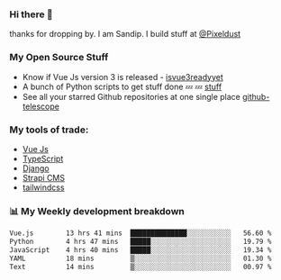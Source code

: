 ### Hi there 👋

thanks for dropping by.
I am Sandip. I build stuff at [@Pixeldust](github.com/pixeldust-in/)

###  **My Open Source Stuff**

 - Know if Vue Js version 3 is released -  [isvue3readyyet](https://github.com/sandiprb/isvue3readyyet)
 - A bunch of Python scripts to get stuff done 💤 💤 [stuff](https://github.com/sandiprb/stuff)
 - See all your starred Github repositories at one single place [github-telescope](https://github.com/sandiprb/github-telescope)



###  **My tools of trade:**
 - [Vue Js](https://github.com/vuejs/vue/)
 - [TypeScript](https://github.com/microsoft/TypeScript)
 - [Django](github.com/django/django)
 - [Strapi CMS](github.com/strapi/strapi)
 - [tailwindcss](https://github.com/tailwindlabs/tailwindcss)


###  📊 **My Weekly development breakdown**
<!--START_SECTION:waka-->

```txt
Vue.js        13 hrs 41 mins  ██████████████░░░░░░░░░░░   56.60 %
Python        4 hrs 47 mins   █████░░░░░░░░░░░░░░░░░░░░   19.79 %
JavaScript    4 hrs 40 mins   █████░░░░░░░░░░░░░░░░░░░░   19.34 %
YAML          18 mins         ▒░░░░░░░░░░░░░░░░░░░░░░░░   01.30 %
Text          14 mins         ▒░░░░░░░░░░░░░░░░░░░░░░░░   00.97 %
```

<!--END_SECTION:waka-->
